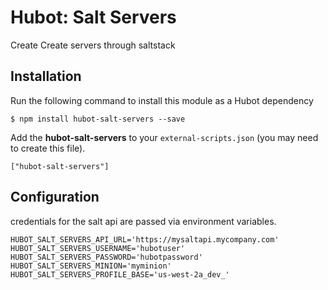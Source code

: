 # Hubot: Salt Servers

Create Create servers through saltstack

## Installation

Run the following command to install this module as a Hubot dependency

```
$ npm install hubot-salt-servers --save
```

Add the **hubot-salt-servers** to your `external-scripts.json` (you may need to create this file).

```
["hubot-salt-servers"]
```

## Configuration

credentials for the salt api are passed via environment variables.

```
HUBOT_SALT_SERVERS_API_URL='https://mysaltapi.mycompany.com'
HUBOT_SALT_SERVERS_USERNAME='hubotuser'
HUBOT_SALT_SERVERS_PASSWORD='hubotpassword'
HUBOT_SALT_SERVERS_MINION='myminion'
HUBOT_SALT_SERVERS_PROFILE_BASE='us-west-2a_dev_'

```
